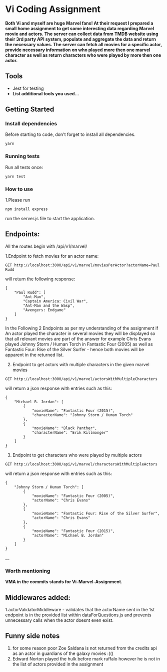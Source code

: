 # Vi Coding Assignment 

__Both Vi and myself are huge Marvel fans!
At their request I prepared a small home assignment to get some interesting data regarding Marvel movie and actors.
The server can collect data from TMDB website using their 3rd party API system, populate and aggregate the data and return the necessary values.
The server can fetch all movies for a specific actor, provide necessary information on who played more then one marvel character as well as return characters who were played by more then one actor.__

## Tools
- Jest for testing
- __List additional tools you used...__

## Getting Started

### Install dependencies

Before starting to code, don't forget to install all dependencies.

```shell
yarn
```

### Running tests

Run all tests once:

```shell
yarn test
```

### How to use

1.Please run 
```shell
npm install express
```
run the server.js file to start the application.

## Endpoints:
All the routes begin with /api/v1/marvel/

1.Endpoint to fetch movies for an actor name:
```shell
GET http://localhost:3000/api/v1/marvel/moviesPerActor?actorName=Paul Rudd
```

will return the following response: 

```shell
{
    "Paul Rudd": [
        "Ant-Man",
        "Captain America: Civil War",
        "Ant-Man and the Wasp",
        "Avengers: Endgame"
    ]
}
```

In the Following 2 Endpoints as per my understanding of the assignment if An actor played the character in several movies they will be displayed so that all relevant movies are part of the answer for example Chris Evans played Johnny Storm / Human Torch in Fantastic Four (2005) as well as Fantastic Four: Rise of the Silver Surfer - hence both movies will be apparent in the returned list.

2. Endpoint to get actors with multiple characters in the given marvel movies
```shell
GET http://localhost:3000/api/v1/marvel/actorsWithMultipleCharacters
```


will return a json response with entries such as this:
```shell
{
    "Michael B. Jordan": [
        {
            "movieName": "Fantastic Four (2015)",
            "characterName": "Johnny Storm / Human Torch"
        },
        {
            "movieName": "Black Panther",
            "characterName": "Erik Killmonger"
        }
    ]
}
```

3. Endpoint to get characters who were played by multiple actors
```shell
GET http://localhost:3000/api/v1/marvel/charactersWithMultipleActors
```

will return a json response with entries such as this:
```shell
{
    "Johnny Storm / Human Torch": [
        {
            "movieName": "Fantastic Four (2005)",
            "actorName": "Chris Evans"
        },
        {
            "movieName": "Fantastic Four: Rise of the Silver Surfer",
            "actorName": "Chris Evans"
        },
        {
            "movieName": "Fantastic Four (2015)",
            "actorName": "Michael B. Jordan"
        }
    ]
}
```


__



### Worth mentioning
__VMA in the commits stands for Vi-Marvel-Assignment.__
## Middlewares added:
1.actorValidatorMiddleware - validates that the actorName sent in the 1st endpoint is in the provided list within dataForQuestions.js and prevents unnecessary calls when the actor doesnt even exist.

## Funny side notes
1. for some reason poor Zoe Saldana is not returned from the credits api as an actor in guardians of the galaxy movies :(((
2. Edward Norton played the hulk before mark ruffalo however he is not in the list of actors provided in the assignment
